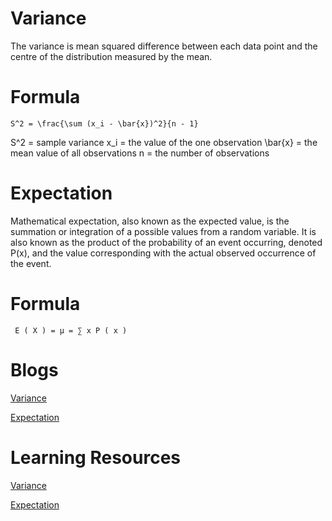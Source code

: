 # Variance

The variance is mean squared difference between each data point and the centre of the distribution measured by the mean.

  # Formula
    S^2 = \frac{\sum (x_i - \bar{x})^2}{n - 1}
 S^2	=	sample variance
 x_i	=	the value of the one observation
 \bar{x}	=	the mean value of all observations
 n	=	the number of observations

# Expectation

Mathematical expectation, also known as the expected value, is the summation or integration of a possible values from a random variable. It is also known as the product of the probability of an event occurring, denoted P(x), and the value corresponding with the actual observed occurrence of the event.

  # Formula
     E ( X ) = μ = ∑ x P ( x ) 

# Blogs

   [Variance](https://www.cuemath.com/data/variance-and-standard-deviation/)

 [Expectation](https://www.nickzom.org/blog/2020/01/02/how-to-calculate-and-solve-for-expectation-probability/)



# Learning Resources

[Variance](https://www.youtube.com/watch?v=x0rmUXWtSS8)


[Expectation](https://www.youtube.com/watch?v=b6VK2VPMXNI)




